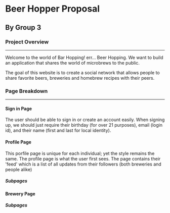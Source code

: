 
Beer Hopper Proposal
=====================
By Group 3
---------------------

### Project Overview
---
Welcome to the world of Bar Hopping! err... Beer Hopping. 
We want to build an application that shares the world of microbrews to the public.
<p>
The goal of this website is to create a social network that allows people to share favorite beers, breweries and homebrew recipes with their peers.

### Page Breakdown
---
#### Sign in Page
The user should be able to sign in or create an account easily. 
When signing up, we should just require their birthday (for over 21 purposes), email (login id), and their name (first and last for local identity).

#### Profile Page
This porfile page is unique for each individual; yet the style remains the same.
The profile page is what the user first sees.
The page contains their 'feed' which is a list of all updates from their followers (both breweries and people alike)
##### Subpages


#### Brewery Page
##### Subpages